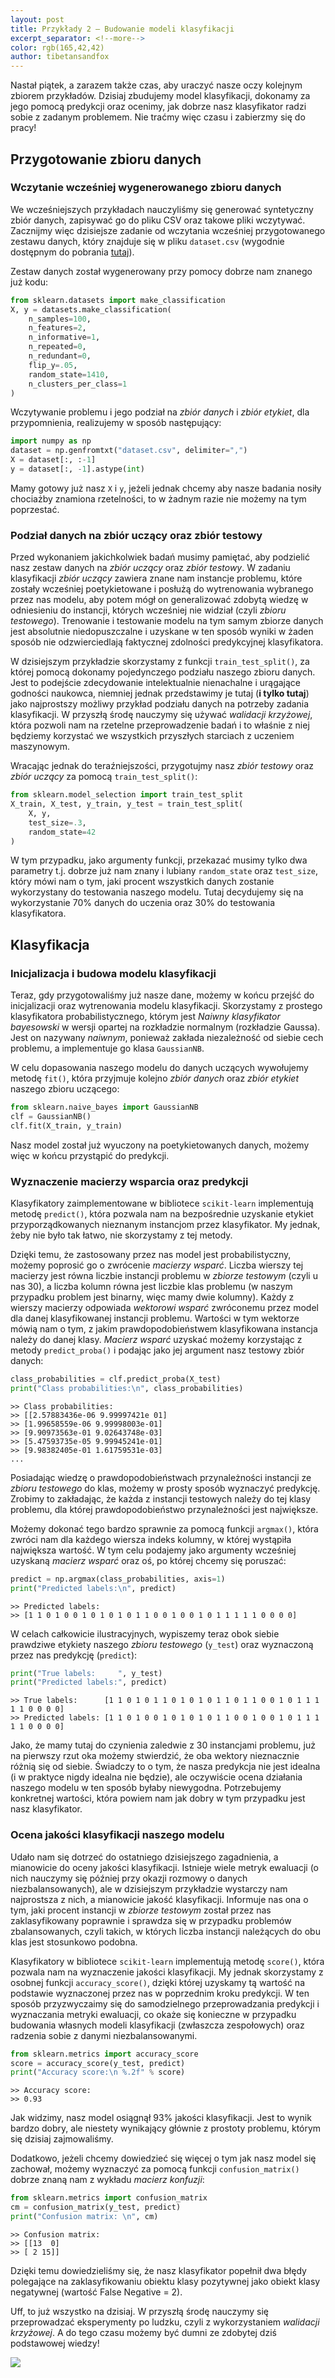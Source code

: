 ```yaml
---
layout: post
title: Przykłady 2 — Budowanie modeli klasyfikacji
excerpt_separator: <!--more-->
color: rgb(165,42,42)
author: tibetansandfox
---
```


Nastał piątek, a zarazem także czas, aby uraczyć nasze oczy kolejnym zbiorem przykładów. Dzisiaj zbudujemy model klasyfikacji, dokonamy za jego pomocą predykcji oraz ocenimy, jak dobrze nasz klasyfikator radzi sobie z zadanym problemem. Nie traćmy więc czasu i zabierzmy się do pracy!

<!--more-->

## Przygotowanie zbioru danych

### Wczytanie wcześniej wygenerowanego zbioru danych

We wcześniejszych przykładach nauczyliśmy się generować syntetyczny zbiór danych, zapisywać go do pliku CSV oraz takowe pliki wczytywać. Zacznijmy więc dzisiejsze zadanie od wczytania wcześniej przygotowanego zestawu danych, który znajduje się w pliku `dataset.csv` (wygodnie dostępnym do pobrania [tutaj](https://github.com/metsi/metsi.github.io/blob/master/examples/dataset.csv)).

Zestaw danych został wygenerowany przy pomocy dobrze nam znanego już kodu:

```python
from sklearn.datasets import make_classification
X, y = datasets.make_classification(
    n_samples=100,
    n_features=2,
    n_informative=1,
    n_repeated=0,
    n_redundant=0,
    flip_y=.05,
    random_state=1410,
    n_clusters_per_class=1
)
```

Wczytywanie problemu i jego podział na *zbiór danych* i *zbiór etykiet*, dla przypomnienia, realizujemy w sposób następujący:

```python
import numpy as np
dataset = np.genfromtxt("dataset.csv", delimiter=",")
X = dataset[:, :-1]
y = dataset[:, -1].astype(int)
```

Mamy gotowy już nasz `X` i `y`, jeżeli jednak chcemy aby nasze badania nosiły chociażby znamiona rzetelności, to w żadnym razie nie możemy na tym poprzestać.

### Podział danych na zbiór uczący oraz zbiór testowy

Przed wykonaniem jakichkolwiek badań musimy pamiętać, aby podzielić nasz zestaw danych na *zbiór uczący* oraz *zbiór testowy*. W zadaniu klasyfikacji *zbiór uczący* zawiera znane nam instancje problemu, które zostały wcześniej poetykietowane i posłużą do wytrenowania wybranego przez nas modelu, aby potem mógł on generalizować zdobytą wiedzę w odniesieniu do instancji, których wcześniej nie widział (czyli *zbioru testowego*). Trenowanie i testowanie modelu na tym samym zbiorze danych jest absolutnie niedopuszczalne i uzyskane w ten sposób wyniki w żaden sposób nie odzwierciedlają faktycznej zdolności predykcyjnej klasyfikatora.

W dzisiejszym przykładzie skorzystamy z funkcji `train_test_split()`, za której pomocą dokonamy pojedynczego podziału naszego zbioru danych. Jest to podejście zdecydowanie intelektualnie nienachalne i urągające godności naukowca, niemniej jednak przedstawimy je tutaj (**i tylko tutaj**) jako najprostszy możliwy przykład podziału danych na potrzeby zadania klasyfikacji. W przyszłą środę nauczymy się używać *walidacji krzyżowej*, która pozwoli nam na rzetelne przeprowadzenie badań i to właśnie z niej będziemy korzystać we wszystkich przyszłych starciach z uczeniem maszynowym.

Wracając jednak do teraźniejszości, przygotujmy nasz *zbiór testowy* oraz *zbiór uczący* za pomocą `train_test_split()`:

```python
from sklearn.model_selection import train_test_split
X_train, X_test, y_train, y_test = train_test_split(
    X, y,
    test_size=.3,
    random_state=42
)
```
W tym przypadku, jako argumenty funkcji, przekazać musimy tylko dwa parametry t.j. dobrze już nam znany i lubiany `random_state` oraz `test_size`, który mówi nam o tym, jaki procent wszystkich danych zostanie wykorzystany do testowania naszego modelu. Tutaj decydujemy się na wykorzystanie 70% danych do uczenia oraz 30% do testowania klasyfikatora.

## Klasyfikacja

### Inicjalizacja i budowa modelu klasyfikacji

Teraz, gdy przygotowaliśmy już nasze dane, możemy w końcu przejść do inicjalizacji oraz wytrenowania modelu klasyfikacji. Skorzystamy z prostego klasyfikatora probabilistycznego, którym jest *Naiwny klasyfikator bayesowski* w wersji opartej na rozkładzie normalnym (rozkładzie Gaussa). Jest on nazywany *naiwnym*, ponieważ zakłada niezależność od siebie cech problemu, a implementuje go klasa `GaussianNB`.

W celu dopasowania naszego modelu do danych uczących wywołujemy metodę `fit()`, która przyjmuje kolejno *zbiór danych* oraz *zbiór etykiet* naszego zbioru uczącego:

```python
from sklearn.naive_bayes import GaussianNB
clf = GaussianNB()
clf.fit(X_train, y_train)
```
Nasz model został już wyuczony na poetykietowanych danych, możemy więc w końcu przystąpić do predykcji.

### Wyznaczenie macierzy wsparcia oraz predykcji

Klasyfikatory zaimplementowane w bibliotece `scikit-learn` implementują metodę `predict()`, która pozwala nam na bezpośrednie uzyskanie etykiet przyporządkowanych nieznanym instancjom przez klasyfikator. My jednak, żeby nie było tak łatwo, nie skorzystamy z tej metody.

Dzięki temu, że zastosowany przez nas model jest probabilistyczny, możemy poprosić go o zwrócenie *macierzy wsparć*. Liczba wierszy tej macierzy jest równa liczbie instancji problemu w *zbiorze testowym* (czyli u nas 30), a liczba kolumn równa jest liczbie klas problemu (w naszym przypadku problem jest binarny, więc mamy dwie kolumny). Każdy z wierszy macierzy odpowiada *wektorowi wsparć* zwróconemu przez model dla danej klasyfikowanej instancji problemu. Wartości w tym wektorze mówią nam o tym, z jakim prawdopodobieństwem klasyfikowana instancja należy do danej klasy. *Macierz wsparć* uzyskać możemy korzystając z metody `predict_proba()` i podając jako jej argument nasz testowy zbiór danych:

```python
class_probabilities = clf.predict_proba(X_test)
print("Class probabilities:\n", class_probabilities)
```
```
>> Class probabilities:
>> [[2.57883436e-06 9.99997421e 01]
>> [1.99658559e-06 9.99998003e-01]
>> [9.90973563e-01 9.02643748e-03]
>> [5.47593735e-05 9.99945241e-01]
>> [9.98382405e-01 1.61759531e-03]
...
```

Posiadając wiedzę o prawdopodobieństwach przynależności instancji ze *zbioru testowego* do klas, możemy w prosty sposób wyznaczyć predykcję. Zrobimy to zakładając, że każda z instancji testowych należy do tej klasy problemu, dla której prawdopodobieństwo przynależności jest największe.

Możemy dokonać tego bardzo sprawnie za pomocą funkcji `argmax()`, która zwróci nam dla każdego wiersza indeks kolumny, w której wystąpiła największa wartość. W tym celu podajemy jako argumenty wcześniej uzyskaną *macierz wsparć* oraz oś, po której chcemy się poruszać:

```python
predict = np.argmax(class_probabilities, axis=1)
print("Predicted labels:\n", predict)
```
```
>> Predicted labels:
>> [1 1 0 1 0 0 1 0 1 0 1 0 1 1 0 0 1 0 0 1 0 1 1 1 1 1 0 0 0 0]
```

W celach całkowicie ilustracyjnych, wypiszemy teraz obok siebie prawdziwe etykiety naszego *zbioru testowego* (`y_test`) oraz wyznaczoną przez nas predykcję (`predict`):

```python
print("True labels:     ", y_test)
print("Predicted labels:", predict)
```
```
>> True labels:      [1 1 0 1 0 1 1 0 1 0 1 0 1 1 0 1 1 0 0 1 0 1 1 1 1 1 0 0 0 0]
>> Predicted labels: [1 1 0 1 0 0 1 0 1 0 1 0 1 1 0 0 1 0 0 1 0 1 1 1 1 1 0 0 0 0]
```

Jako, że mamy tutaj do czynienia zaledwie z 30 instancjami problemu, już na pierwszy rzut oka możemy stwierdzić, że oba wektory nieznacznie różnią się od siebie. Świadczy to o tym, że nasza predykcja nie jest idealna (i w praktyce nigdy idealna nie będzie), ale oczywiście ocena działania naszego modelu w ten sposób byłaby niewygodna. Potrzebujemy konkretnej wartości, która powiem nam jak dobry w tym przypadku jest nasz klasyfikator.

### Ocena jakości klasyfikacji naszego modelu

Udało nam się dotrzeć do ostatniego dzisiejszego zagadnienia, a mianowicie do oceny jakości klasyfikacji. Istnieje wiele metryk ewaluacji (o nich nauczymy się później przy okazji rozmowy o danych niezbalansowanych), ale w dzisiejszym przykładzie wystarczy nam najprostsza z nich, a mianowicie jakość klasyfikacji. Informuje nas ona o tym, jaki procent instancji w *zbiorze testowym* został przez nas zaklasyfikowany poprawnie i sprawdza się w przypadku problemów zbalansowanych, czyli takich, w których liczba instancji należących do obu klas jest stosunkowo podobna.

Klasyfikatory w bibliotece `scikit-learn` implementują metodę `score()`, która pozwala nam na wyznaczenie jakości klasyfikacji. My jednak skorzystamy z osobnej funkcji `accuracy_score()`, dzięki której uzyskamy tą wartość na podstawie wyznaczonej przez nas w poprzednim kroku predykcji. W ten sposób przyzwyczaimy się do samodzielnego przeprowadzania predykcji i wyznaczania metryki ewaluacji, co okaże się konieczne w przypadku budowania własnych modeli klasyfikacji (zwłaszcza zespołowych) oraz radzenia sobie z danymi niezbalansowanymi.

```python
from sklearn.metrics import accuracy_score
score = accuracy_score(y_test, predict)
print("Accuracy score:\n %.2f" % score)
```
```
>> Accuracy score:
>> 0.93
```

Jak widzimy, nasz model osiągnął 93% jakości klasyfikacji. Jest to wynik bardzo dobry, ale niestety wynikający głównie z prostoty problemu, którym się dzisiaj zajmowaliśmy.

Dodatkowo, jeżeli chcemy dowiedzieć się więcej o tym jak nasz model się zachował, możemy wyznaczyć za pomocą funkcji `confusion_matrix()` dobrze znaną nam z wykładu *macierz konfuzji*:

```python
from sklearn.metrics import confusion_matrix
cm = confusion_matrix(y_test, predict)
print("Confusion matrix: \n", cm)
```
```
>> Confusion matrix:
>> [[13  0]
>> [ 2 15]]
```

Dzięki temu dowiedzieliśmy się, że nasz klasyfikator popełnił dwa błędy polegające na zaklasyfikowaniu obiektu klasy pozytywnej jako obiekt klasy negatywnej (wartość False Negative = 2).

Uff, to już wszystko na dzisiaj. W przyszłą środę nauczymy się przeprowadzać eksperymenty po ludzku, czyli z wykorzystaniem *walidacji krzyżowej*. A do tego czasu możemy być dumni ze zdobytej dziś podstawowej wiedzy!

![](/examples/kod2neo.jpg)
